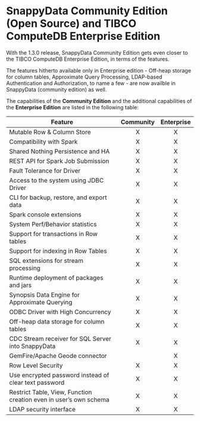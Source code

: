 # SnappyData Community Edition (Open Source) and TIBCO ComputeDB Enterprise Edition

With the 1.3.0 release, SnappyData Community Edition gets even closer to the TIBCO ComputeDB Enterprise Edition, in terms of the features.

The features hitherto available only in Enterprise edition - Off-heap storage for column tables, Approximate Query Processing, LDAP-based Authentication and Authorization, to name a few - 
are now availble in SnappyData (community edition) as well.

<!---
SnappyData offers a fully functional core OSS distribution, which is the **Community Edition**, that is Apache 2.0 licensed. The **Enterprise Edition** of the product, which is sold by TIBCO Software under the name **TIBCO ComputeDB™**, includes everything that is offered in the OSS version along with additional capabilities that are closed source and only available as part of a licensed subscription. You can download the Enterprise Edition from [TIBCO eDelivery website](https://edelivery.tibco.com).
--->
The capabilities of the **Community Edition** and the additional capabilities of the **Enterprise Edition** are listed in the following table:

| Feature             | Community                | Enterprise               |
| ------------------- |:------------------------:| :-----------------------:|
| Mutable Row & Column Store                                        | X | X |
| Compatibility with Spark                                          | X | X |
| Shared Nothing Persistence and HA                                 | X | X |
| REST API for Spark Job Submission                                 | X | X |
| Fault Tolerance for Driver                                        | X | X |
| Access to the system using JDBC Driver                            | X | X |
| CLI for backup, restore, and export data                          | X | X |
| Spark console extensions                                          | X | X |
| System Perf/Behavior statistics                                   | X | X |
| Support for transactions in Row tables                            | X | X |
| Support for indexing in Row Tables                                | X | X |
| SQL extensions for stream processing                              | X | X |
| Runtime deployment of packages and jars                           | X | X |
| Synopsis Data Engine for Approximate Querying                     | X | X |
| ODBC Driver with High Concurrency                                 | X | X |
| Off-heap data storage for column tables                           | X | X |
| CDC Stream receiver for SQL Server into SnappyData                | X | X |
| GemFire/Apache Geode connector                                    |   | X |
| Row Level Security                                                | X | X |
| Use encrypted password instead of clear text password             | X | X |
| Restrict Table, View, Function creation even in user’s own schema | X | X |
| LDAP security interface                                           | X | X |
